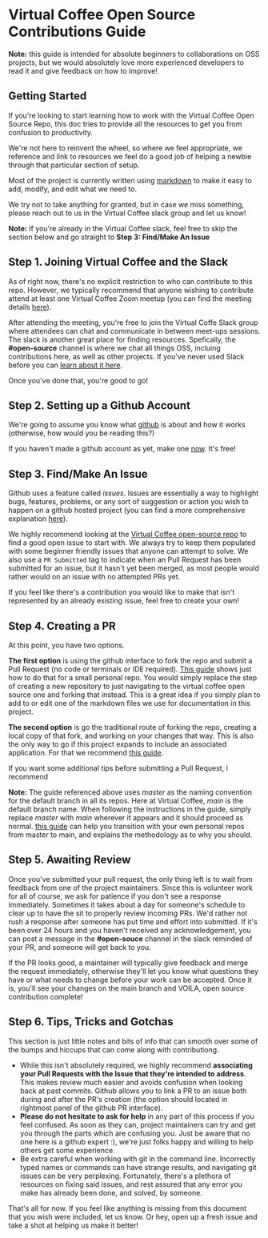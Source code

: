 # Virtual Coffee Open Source Contributions Guide

**Note:** this guide is intended for absolute beginners to collaborations on OSS projects, but we would absolutely love more experienced developers to read it and give feedback on how to improve!

## Getting Started

If you're looking to start learning how to work with the Virtual Coffee Open Source Repo, this doc tries to provide all the resources to get you from confusion to productivity.

We're not here to reinvent the wheel, so where we feel appropriate, we reference and link to resources we feel do a good job of helping a newbie through that particular section of setup.

Most of the project is currently written using [markdown](https://www.markdownguide.org/basic-syntax/) to make it easy to add, modify, and edit what we need to.

We try not to take anything for granted, but in case we miss something, please reach out to us in the Virtual Coffee slack group and let us know!

**Note:** If you're already in the Virtual Coffee slack, feel free to skip the section below and go straight to **Step 3: Find/Make An Issue**

## Step 1. Joining Virtual Coffee and the Slack

As of right now, there's no explicit restriction to who can contribute to this repo. However, we typically recommend that anyone wishing to contribute attend at least one Virtual Coffee Zoom meetup (you can find the meeting details [here](https://meetingplace.io/virtual-coffee)).

After attending the meeting, you're free to join the Virtual Coffe Slack group where attendees can chat and communicate in between meet-ups sessions. The slack is another great place for finding resources. Spefically, the **#open-source** channel is where we chat all things OSS, incluing contributions here, as well as other projects. If you've never used Slack before you can [learn about it here](https://slack.com/help/articles/115004071768-What-is-Slack-).

Once you've done that, you're good to go!

## Step 2. Setting up a Github Account

We're going to assume you know what [github](https://www.howtogeek.com/180167/htg-explains-what-is-github-and-what-do-geeks-use-it-for/) is about and how it works (otherwise, how would you be reading this?)

If you haven't made a github account as yet, make one [now](https://github.com). It's free!

## Step 3. Find/Make An Issue

Github uses a feature called _issues_. Issues are essentially a way to highlight bugs, features, problems, or any sort of suggestion or action you wish to happen on a github hosted project (you can find a more comprehensive explanation [here](https://guides.github.com/features/issues/)).

We highly recommend looking at the [Virtual Coffee open-source repo](https://github.com/Virtual-Coffee/open-source/issues) to find a good open issue to start with. We always try to keep them populated with some beginner friendly issues that anyone can attempt to solve. We also use a `PR Submitted` tag to indicate when an Pull Request has been submitted for an issue, but it hasn't yet been merged, as most people would rather would on an issue with no attempted PRs yet.

If you feel like there's a contribution you would like to make that isn't represented by an already existing issue, feel free to create your own!

## Step 4. Creating a PR
At this point, you have two options.

**The first option** is using the github interface to fork the repo and submit a Pull Request (no code or terminals or IDE required). [This guide](https://guides.github.com/activities/hello-world/) shows just how to do that for a small personal repo. You would simply replace the step of creating a new repository to just navigating to the virtual coffee open source one and forking that instead. This is a great idea if you simply plan to add to or edit one of the markdown files we use for documentation in this project.

**The second option** is go the traditional route of forking the repo, creating a local copy of that fork, and working on your changes that way. This is also the only way to go if this project expands to include an associated application. For that we recommend [this guide](https://www.dataschool.io/how-to-contribute-on-github/).

If you want some additional tips before submitting a Pull Request, I recommend 

**Note:** The guide referenced above uses _master_ as the naming convention for the default branch in all its repos. Here at Virtual Coffee, _main_ is the default branch name. When following the instructions in the guide, simply replace _master_ with _main_ wherever it appears and it should proceed as normal. [this guide](https://www.hanselman.com/blog/EasilyRenameYourGitDefaultBranchFromMasterToMain.aspx) can help you transition with your own personal repos from master to main, and explains the methodology as to why you should.

## Step 5. Awaiting Review

Once you've submitted your pull request, the only thing left is to wait from feedback from one of the project maintainers. Since this is volunteer work for all of course, we ask for patience if you don't see a response immediately. Sometimes it takes about a day for someone's schedule to clear up to have the sit to properly review incoming PRs. We'd rather not rush a response after someone has put time and effort into submitted. If it's been over 24 hours and you haven't received any acknowledgement, you can post a message in the **#open-souce** channel in the slack reminded of your PR, and someone will get back to you.

If the PR looks good, a maintainer will typically give feedback and merge the request immediately, otherwise they'll let you know what questions they have or what needs to change before your work can be accepted. Once it is, you'll see your changes on the main branch and VOILA, open source contribution complete!

## Step 6. Tips, Tricks and Gotchas

This section is just little notes and bits of info that can smooth over some of the bumps and hiccups that can come along with contributiong.

- While this isn't absolutely required, we highly recommend **associating your Pull Requests with the Issue that they're intended to address**. This makes review much easier and avoids confusion when looking back at past commits. Github allows you to link a PR to an issue both during and after the PR's creation (the option should located in rightmost panel of the github PR interface).
- **Please do not hesitate to ask for help** in any part of this process if you feel confused. As soon as they can, project maintainers can try and get you through the parts which are confusing you. Just be aware that no one here is a github expert :), we're just folks happy and willing to help others get some experience.
- Be extra careful when working with git in the command line. Incorrectly typed names or commands can have strange results, and navigating git issues can be very perplexing. Fortunately, there's a plethora of resources on fixing said issues, and rest assured that any error you make has already been done, and solved, by someone.

That's all for now. If you feel like anything is missing from this document that you wish were included, let us know. Or hey, open up a fresh issue and take a shot at helping us make it better!
